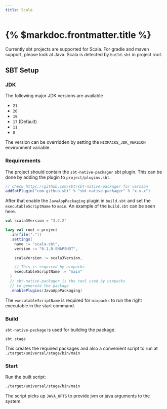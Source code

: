 ```yaml
---
title: Scala
---
```


# {% $markdoc.frontmatter.title %}

Currently sbt projects are supported for Scala. For gradle and maven support, please look
at Java. Scala is detected by `build.sbt` in project root.

## SBT Setup

### JDK

The following major JDK versions are available

- `21`
- `20`
- `19`
- `17` (Default)
- `11`
- `8`

The version can be overridden by setting the `NIXPACKS_JDK_VERSION` environment variable.

### Requirements

The project should contain the `sbt-native-packager` sbt plugin. This can be done
by adding the plugin to `project/plugins.sbt`.

```scala
// Check https://github.com/sbt/sbt-native-packager for version
addSbtPlugin("com.github.sbt" % "sbt-native-packager" % "x.x.x")
```

After that enable the `JavaAppPackaging` plugin in `build.sbt` and set the
`executableScriptName` to `main`. An example of the `build.sbt` can be seen here.

```scala
val scala3Version = "3.2.2"

lazy val root = project
  .in(file("."))
  .settings(
    name := "scala-sbt",
    version := "0.1.0-SNAPSHOT",

    scalaVersion := scala3Version,

    // This is required by nixpacks
    executableScriptName := "main"
  )
  // sbt-native-packager is the tool used by nixpacks
  // to generate the package
  .enablePlugins(JavaAppPackaging)

```

The `executableScriptName` is required for `nixpacks` to run the right executable
in the start command.

### Build

`sbt-native-package` is used for building the package.

```
sbt stage
```

This creates the required packages and also a convenient script to run
at `./target/universal/stage/bin/main`

### Start

Run the built script:

```sh
./target/universal/stage/bin/main
```

The script picks up `JAVA_OPTS` to provide jvm or java arguments to the system.
